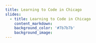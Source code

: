 ```yaml
---
title: Learning to Code in Chicago
slides:
  - title: Learning to Code in Chicago
    content_markdown:
    background_color: '#7b7b7b'
    background_image:
---
```

